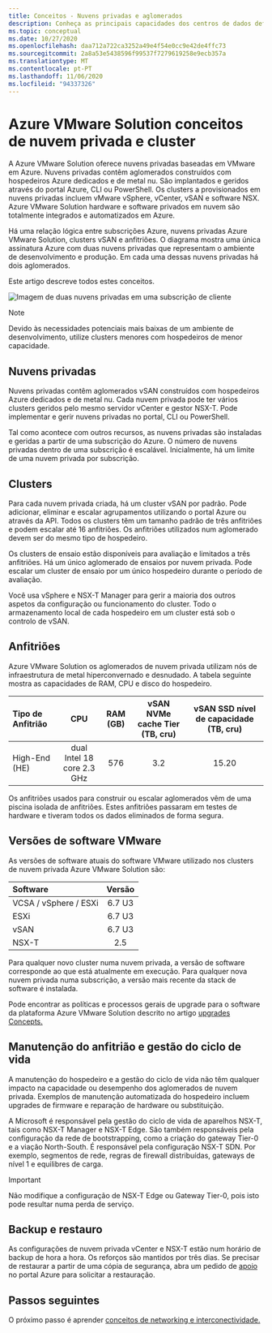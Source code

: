 ```yaml
---
title: Conceitos - Nuvens privadas e aglomerados
description: Conheça as principais capacidades dos centros de dados definidos por software Azure VMware Solution e clusters vSphere.
ms.topic: conceptual
ms.date: 10/27/2020
ms.openlocfilehash: daa712a722ca3252a49e4f54e0cc9e42de4ffc73
ms.sourcegitcommit: 2a8a53e5438596f99537f7279619258e9ecb357a
ms.translationtype: MT
ms.contentlocale: pt-PT
ms.lasthandoff: 11/06/2020
ms.locfileid: "94337326"
---
```

#  <a name="azure-vmware-solution-private-cloud-and-cluster-concepts"></a>Azure VMware Solution conceitos de nuvem privada e cluster

A Azure VMware Solution oferece nuvens privadas baseadas em VMware em Azure. Nuvens privadas contêm aglomerados construídos com hospedeiros Azure dedicados e de metal nu. São implantados e geridos através do portal Azure, CLI ou PowerShell.  Os clusters a provisionados em nuvens privadas incluem vMware vSphere, vCenter, vSAN e software NSX. Azure VMware Solution hardware e software privados em nuvem são totalmente integrados e automatizados em Azure.

Há uma relação lógica entre subscrições Azure, nuvens privadas Azure VMware Solution, clusters vSAN e anfitriões. O diagrama mostra uma única assinatura Azure com duas nuvens privadas que representam o ambiente de desenvolvimento e produção.  Em cada uma dessas nuvens privadas há dois aglomerados. 

Este artigo descreve todos estes conceitos.

![Imagem de duas nuvens privadas em uma subscrição de cliente](./media/hosts-clusters-private-clouds-final.png)

>[!NOTE]
>Devido às necessidades potenciais mais baixas de um ambiente de desenvolvimento, utilize clusters menores com hospedeiros de menor capacidade. 

## <a name="private-clouds"></a>Nuvens privadas

Nuvens privadas contêm aglomerados vSAN construídos com hospedeiros Azure dedicados e de metal nu. Cada nuvem privada pode ter vários clusters geridos pelo mesmo servidor vCenter e gestor NSX-T. Pode implementar e gerir nuvens privadas no portal, CLI ou PowerShell. 

Tal como acontece com outros recursos, as nuvens privadas são instaladas e geridas a partir de uma subscrição do Azure. O número de nuvens privadas dentro de uma subscrição é escalável. Inicialmente, há um limite de uma nuvem privada por subscrição.

## <a name="clusters"></a>Clusters
Para cada nuvem privada criada, há um cluster vSAN por padrão. Pode adicionar, eliminar e escalar agrupamentos utilizando o portal Azure ou através da API.  Todos os clusters têm um tamanho padrão de três anfitriões e podem escalar até 16 anfitriões.  Os anfitriões utilizados num aglomerado devem ser do mesmo tipo de hospedeiro.

Os clusters de ensaio estão disponíveis para avaliação e limitados a três anfitriões. Há um único aglomerado de ensaios por nuvem privada. Pode escalar um cluster de ensaio por um único hospedeiro durante o período de avaliação.

Você usa vSphere e NSX-T Manager para gerir a maioria dos outros aspetos da configuração ou funcionamento do cluster. Todo o armazenamento local de cada hospedeiro em um cluster está sob o controlo de vSAN.

## <a name="hosts"></a>Anfitriões

Azure VMware Solution os aglomerados de nuvem privada utilizam nós de infraestrutura de metal hiperconvernado e desnudado. A tabela seguinte mostra as capacidades de RAM, CPU e disco do hospedeiro. 

| Tipo de Anfitrião              |             CPU             |   RAM (GB)   |  vSAN NVMe cache Tier (TB, cru)  |  vSAN SSD nível de capacidade (TB, cru)  |
| :---                   |            :---:            |    :---:     |               :---:              |                :---:               |
| High-End (HE)          |  dual Intel 18 core 2.3 GHz  |     576      |                3.2               |                15.20               |

Os anfitriões usados para construir ou escalar aglomerados vêm de uma piscina isolada de anfitriões. Estes anfitriões passaram em testes de hardware e tiveram todos os dados eliminados de forma segura. 

## <a name="vmware-software-versions"></a>Versões de software VMware

As versões de software atuais do software VMware utilizado nos clusters de nuvem privada Azure VMware Solution são:

| Software              |    Versão   |
| :---                  |     :---:    |
| VCSA / vSphere / ESXi |    6.7 U3    | 
| ESXi                  |    6.7 U3    | 
| vSAN                  |    6.7 U3    |
| NSX-T                 |      2.5     |

Para qualquer novo cluster numa nuvem privada, a versão de software corresponde ao que está atualmente em execução. Para qualquer nova nuvem privada numa subscrição, a versão mais recente da stack de software é instalada.

Pode encontrar as políticas e processos gerais de upgrade para o software da plataforma Azure VMware Solution descrito no artigo [upgrades Concepts.](concepts-upgrades.md)

## <a name="host-maintenance-and-lifecycle-management"></a>Manutenção do anfitrião e gestão do ciclo de vida

A manutenção do hospedeiro e a gestão do ciclo de vida não têm qualquer impacto na capacidade ou desempenho dos aglomerados de nuvem privada.  Exemplos de manutenção automatizada do hospedeiro incluem upgrades de firmware e reparação de hardware ou substituição.

A Microsoft é responsável pela gestão do ciclo de vida de aparelhos NSX-T, tais como NSX-T Manager e NSX-T Edge. São também responsáveis pela configuração da rede de bootstrapping, como a criação do gateway Tier-0 e a viação North-South. É responsável pela configuração NSX-T SDN. Por exemplo, segmentos de rede, regras de firewall distribuídas, gateways de nível 1 e equilibres de carga.

> [!IMPORTANT]
> Não modifique a configuração de NSX-T Edge ou Gateway Tier-0, pois isto pode resultar numa perda de serviço.

## <a name="backup-and-restoration"></a>Backup e restauro

As configurações de nuvem privada vCenter e NSX-T estão num horário de backup de hora a hora.  Os reforços são mantidos por três dias. Se precisar de restaurar a partir de uma cópia de segurança, abra um pedido de [apoio](https://rc.portal.azure.com/#create/Microsoft.Support) no portal Azure para solicitar a restauração.

## <a name="next-steps"></a>Passos seguintes

O próximo passo é aprender [conceitos de networking e interconectividade.](concepts-networking.md)

<!-- LINKS - internal -->

<!-- LINKS - external-->
[VCSA versions]: https://kb.vmware.com/s/article/2143838
[ESXi versions]: https://kb.vmware.com/s/article/2143832
[vSAN versions]: https://kb.vmware.com/s/article/2150753

